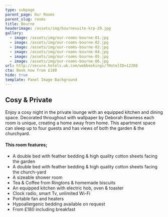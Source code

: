 ```yaml
---
type: subpage
parent_page: Our Rooms
parent_slug: rooms
title: Bourne
headerimage: /assets/img/bournesuite-krp-29.jpg
gallery:
  - image: /assets/img/our-rooms-bourne-01.jpg
  - image: /assets/img/our-rooms-bourne-02.jpg
  - image: /assets/img/our-rooms-bourne-03.jpg
  - image: /assets/img/our-rooms-bourne-04.jpg
  - image: /assets/img/our-rooms-bourne-05.jpg
  - image: /assets/img/our-rooms-bourne-06.jpg
url: http://secure.hotels.uk.com/webbookings/?HotelID=12288
cta: Book now from £180
hide: true
template: Panel Image Background
---
```

## Cosy & Private
Enjoy a cosy night in the private lounge with an equipped kitchen and dining space. Decorated throughout with wallpaper by Deborah Bowness each room is unique, creating a home away from home. This apartment space can sleep up to four guests and has views of both the garden & the churchyard.

#### This room features; 

* A double bed with feather bedding & high quality cotton sheets facing the garden
* A double bed with feather bedding & high quality cotton sheets facing the church-yard 
* A sizeable shower room  
* Tea & Coffee from Ringtons & homemade biscuits 
* An equipped kitchen with electric hob, oven & toaster
* Clock radio, smart Tv, unlimited Wi-Fi
* Portable fan and heaters 
* Hypoallergenic bedding available on request
* From £180 including breakfast
